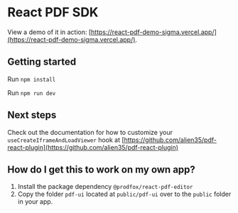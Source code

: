# React PDF SDK

View a demo of it in action: [https://react-pdf-demo-sigma.vercel.app/](https://react-pdf-demo-sigma.vercel.app/).

## Getting started

Run `npm install`

Run `npm run dev`

## Next steps

Check out the documentation for how to customize your `useCreateIframeAndLoadViewer` hook at [https://github.com/alien35/pdf-react-plugin](https://github.com/alien35/pdf-react-plugin)

## How do I get this to work on my own app?

1. Install the package dependency `@prodfox/react-pdf-editor`
2. Copy the folder `pdf-ui` located at `public/pdf-ui` over to the `public` folder in your app.
